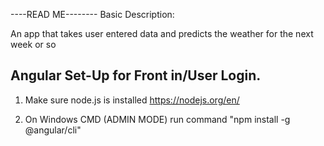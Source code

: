 ----READ ME--------
Basic Description:

An app that takes user entered data and predicts the weather for the next week or so


Angular Set-Up for Front in/User Login.
----------------------------------------
1. Make sure node.js is installed
https://nodejs.org/en/

2. On Windows CMD (ADMIN MODE) run command 
"npm install -g @angular/cli"
